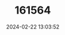 ---
title: "161564"
category: "Carcharhinus altimus"
draft: false
date: 2024-02-22 13:03:52
languages:
  English: ["Knopp's Shark", "Bignose Shark"]
  Spanish; Castilian: ["Baboso"]
  Dutch; Flemish: ["Grootsnuithaai"]
---